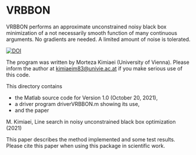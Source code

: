 # VRBBON
VRBBON performs an approximate unconstrained noisy black box minimization
of a not  necessarily smooth function  of many continuous arguments. No 
gradients are needed. A limited amount of noise is tolerated. 



[![DOI](https://zenodo.org/badge/424978679.svg)](https://zenodo.org/badge/latestdoi/424978679)



The program was written by Morteza Kimiaei (University of Vienna). 
Please inform the author at kimiaeim83@univie.ac.at if you make 
serious use of this code. 

This directory contains 
* the Matlab source code for Version 1.0 (October 20, 2021), 
* a driver program driverVRBBON.m showing its use, 
* and the paper

M. Kimiaei, Line search in noisy unconstrained black box optimization (2021)

This paper describes the method implemented and some test results. 
Please cite this paper when using this package in scientific work.

